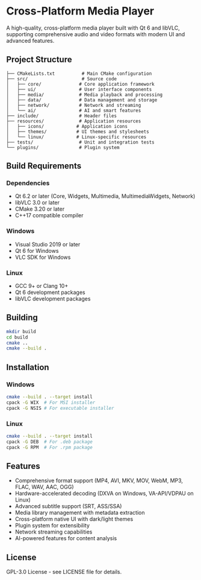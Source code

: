 # Cross-Platform Media Player

A high-quality, cross-platform media player built with Qt 6 and libVLC, supporting comprehensive audio and video formats with modern UI and advanced features.

## Project Structure

```
├── CMakeLists.txt          # Main CMake configuration
├── src/                    # Source code
│   ├── core/              # Core application framework
│   ├── ui/                # User interface components
│   ├── media/             # Media playback and processing
│   ├── data/              # Data management and storage
│   ├── network/           # Network and streaming
│   └── ai/                # AI and smart features
├── include/               # Header files
├── resources/             # Application resources
│   ├── icons/            # Application icons
│   ├── themes/           # UI themes and stylesheets
│   └── linux/            # Linux-specific resources
├── tests/                 # Unit and integration tests
└── plugins/               # Plugin system
```

## Build Requirements

### Dependencies
- Qt 6.2 or later (Core, Widgets, Multimedia, MultimediaWidgets, Network)
- libVLC 3.0 or later
- CMake 3.20 or later
- C++17 compatible compiler

### Windows
- Visual Studio 2019 or later
- Qt 6 for Windows
- VLC SDK for Windows

### Linux
- GCC 9+ or Clang 10+
- Qt 6 development packages
- libVLC development packages

## Building

```bash
mkdir build
cd build
cmake ..
cmake --build .
```

## Installation

### Windows
```bash
cmake --build . --target install
cpack -G WIX  # For MSI installer
cpack -G NSIS # For executable installer
```

### Linux
```bash
cmake --build . --target install
cpack -G DEB  # For .deb package
cpack -G RPM  # For .rpm package
```

## Features

- Comprehensive format support (MP4, AVI, MKV, MOV, WebM, MP3, FLAC, WAV, AAC, OGG)
- Hardware-accelerated decoding (DXVA on Windows, VA-API/VDPAU on Linux)
- Advanced subtitle support (SRT, ASS/SSA)
- Media library management with metadata extraction
- Cross-platform native UI with dark/light themes
- Plugin system for extensibility
- Network streaming capabilities
- AI-powered features for content analysis

## License

GPL-3.0 License - see LICENSE file for details.